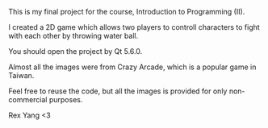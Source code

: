This is my final project for the course, Introduction to Programming (II).

I created a 2D game which allows two players to controll characters to fight with each other by throwing water ball.

You should open the project by Qt 5.6.0.

Almost all the images were from Crazy Arcade, which is a popular game in Taiwan.

Feel free to reuse the code, but all the images is provided for only non-commercial purposes.

Rex Yang <3
